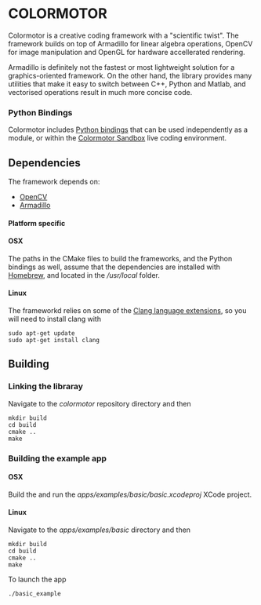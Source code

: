﻿# COLORMOTOR


Colormotor is a creative coding framework with a "scientific twist". The framework builds on top of Armadillo for linear algebra operations, OpenCV for image manipulation and OpenGL for hardware accellerated rendering. 

Armadillo is definitely not the fastest or most lightweight solution for a graphics-oriented framework. On the other hand, the library provides many utilities that make it easy to switch between C++, Python and Matlab, and vectorised operations result in much more concise code.

### Python Bindings
Colormotor includes [Python bindings](https://github.com/colormotor/colormotor/tree/master/addons/pycolormotor) that can be used independently as a module, or within the [Colormotor Sandbox](https://github.com/colormotor/pycm_sandbox_gl) live coding environment.  

## Dependencies
The framework depends on:

- [OpenCV](http://opencv.org)
- [Armadillo](http://arma.sourceforge.net)

#### Platform specific
#### OSX
The paths in the CMake files to build the frameworks, and the Python bindings as well, assume that the dependencies are installed with [Homebrew](http://brew.sh), and located in the */usr/local* folder.

#### Linux
The frameworkd relies on some of the [Clang language extensions](http://clang.llvm.org/docs/LanguageExtensions.html), so you will need to install clang with
```
sudo apt-get update
sudo apt-get install clang
```

## Building
### Linking the libraray
Navigate to the *colormotor* repository directory and then
```
mkdir build
cd build
cmake ..
make
```
### Building the example app
#### OSX
Build the and run the *apps/examples/basic/basic.xcodeproj* XCode project.
#### Linux 
Navigate to the *apps/examples/basic* directory and then
```
mkdir build
cd build
cmake ..
make
```
To launch the app
```
./basic_example
```


